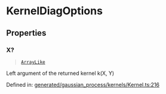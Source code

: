 # KernelDiagOptions

## Properties

### X?

> [`ArrayLike`](../types/ArrayLike.md)

Left argument of the returned kernel k(X, Y)

Defined in:  [generated/gaussian\_process/kernels/Kernel.ts:216](https://github.com/transitive-bullshit/scikit-learn-ts/blob/b59c1ff/packages/sklearn/src/generated/gaussian_process/kernels/Kernel.ts#L216)
